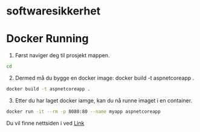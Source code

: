 # softwaresikkerhet

# Docker Running

1. Først naviger deg til prosjekt mappen.
```bash
cd
```
2. Dermed må du bygge en docker image: docker build -t aspnetcoreapp .
```bash
docker build -t aspnetcoreapp .
```
3. Etter du har laget docker iamge, kan du nå runne imaget i en container.
```bash
docker run -it --rm -p 8080:80 --name myapp aspnetcoreapp
```

Du vil finne nettsiden i ved [Link](https://www.google.com](http://localhost:8080:80)http://localhost:8080:80)
